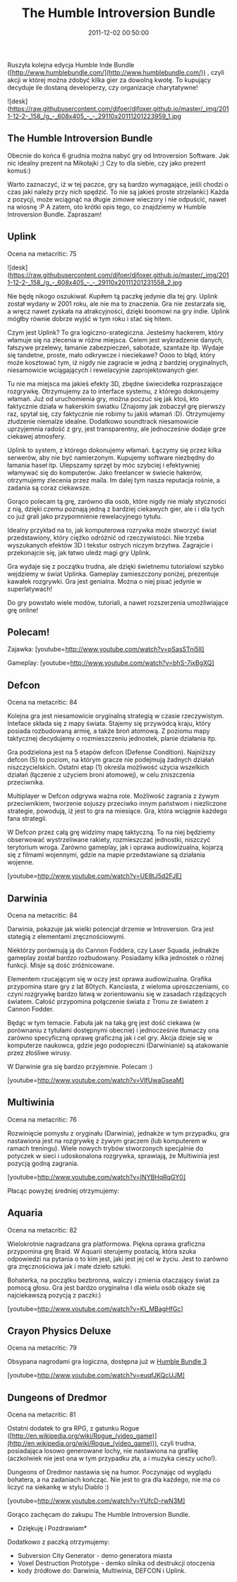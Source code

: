﻿---
layout:     post
title:      The Humble Introversion Bundle
date:       2011-12-02 00:50:00
summary:    Ruszyła kolejna edycja Humble Inde Bundle (http://www.humblebundle.com/) , czyli akcji w której można zdobyć kilka gier za dowolną kwotę. To kupujący decyduje ile dostaną developerzy, czy organizacje charytatywne!The Humble Introversion BundleObecnie do końca 6 grudnia można nabyć gry od Introversio...
categories: windows linux gry
---



Ruszyła kolejna edycja Humble Inde Bundle ([http://www.humblebundle.com/](http://www.humblebundle.com/)) , czyli akcji w której można zdobyć kilka gier za dowolną kwotę. To kupujący decyduje ile dostaną developerzy, czy organizacje charytatywne!



![desk](https://raw.githubusercontent.com/djfoer/djfoxer.github.io/master/_img/2011-12-2-_158_/g_-_608x405_-_-_29110x20111201223959_1.jpg






## The Humble Introversion Bundle



Obecnie do końca 6 grudnia można nabyć gry od Introversion Software. Jak nic idealny prezent na Mikołajki ;) Czy to dla siebie, czy jako prezent komuś:)

Warto zaznaczyć, iż w tej paczce, gry są bardzo wymagające, jeśli chodzi o czas jaki należy przy nich spędzić. To nie są jakieś proste strzelanki:) Każda z pozycji, może wciągnąć na długie zimowe wieczory i nie odpuścić, nawet na wiosnę :P A zatem, oto krótki opis tego, co znajdziemy w Humble Introversion Bundle. Zapraszam!




## Uplink



Ocena na metacritic: 75



![desk](https://raw.githubusercontent.com/djfoer/djfoxer.github.io/master/_img/2011-12-2-_158_/g_-_608x405_-_-_29110x20111201231558_2.jpg



Nie będę nikogo oszukiwał. Kupiłem tą paczkę jedynie dla tej gry. Uplink został wydany w 2001 roku, ale nie ma to znaczenia. Gra nie zestarzała się, a wręcz nawet zyskała na atrakcyjności, dzięki boomowi na gry indie. Uplink mógłby równie dobrze wyjść w tym roku i stać się hitem.

Czym jest Uplink? To gra logiczno-srategiczna. Jesteśmy hackerem, który włamuje się na zlecenia w różne miejsca. Celem jest wykradzenie danych, fałszywe przelewy, łamanie zabezpieczeń, sabotaże, szantaże itp. Wydaje się tandetne, proste, mało odkrywcze i nieciekawe? Oooo to  błąd, który może kosztować tym, iż nigdy nie zagracie w jedną z bardziej oryginalnych, niesamowicie wciągających i rewelacyjnie zaprojektowanych gier.

Tu nie ma miejsca ma jakieś efekty 3D, zbędne świecidełka rozpraszające rozgrywkę. Otrzymujemy za to interface systemu, z którego dokonujemy włamań. Już od uruchomienia gry, można poczuć się jak ktoś, kto faktycznie działa w hakerskim światku (Znajomy jak zobaczył grę pierwszy raz, spytał się, czy faktycznie nie robimy tu jakiś włamań :D). Otrzymujemy złudzenie niemalże idealne. Dodatkowo soundtrack niesamowicie uprzyjemnia radość z gry, jest transparentny, ale jednocześnie dodaje grze ciekawej atmosfery.

Uplink to system, z którego dokonujemy włamań. Łączymy się przez kilka serwerów, aby nie być namierzonym. Kupujemy software niezbędny do łamania haseł itp. Ulepszamy sprzęt by móc szybciej i efektywniej włamywać się do komputerów. Jako freelancer w świecie hakerów, otrzymujemy zlecenia przez maila. Im dalej tym nasza reputacja rośnie, a zadania są coraz ciekawsze.

Gorąco polecam tą grę, zarówno dla osób, które nigdy nie miały styczności z nią, dzięki czemu poznają jedną z bardziej ciekawych gier, ale i i dla tych co już grali jako przypomnienie rewelacyjnego tytułu.

Idealny przykład na to, jak komputerowa rozrywka może stworzyć świat przedstawiony, który ciężko odróżnić od rzeczywistości. Nie trzeba wyszukanych efektów 3D i tekstur ostrych niczym brzytwa. Zagrajcie i przekonajcie się, jak łatwo uledz magi gry Uplink.

Gra wydaje się z początku trudna, ale dzięki świetnemu tutorialowi szybko wejdziemy w świat Uplinka. Gameplay zamieszczony poniżej, prezentuje kawałek rozgrywki. Gra jest genialna. Można o niej pisać jedynie w superlatywach!

Do gry powstało wiele modów, tutoriali, a nawet rozszerzenia umożliwiające grę online!




## Polecam!



Zajawka:
[youtube=http://www.youtube.com/watch?v=pSasSTni5lI]

Gameplay:
[youtube=http://www.youtube.com/watch?v=bhS-7jxBgXQ]




## Defcon



Ocena na metacritic: 84

Kolejna gra jest niesamowicie oryginalną strategią w czasie rzeczywistym. Inteface składa się z mapy świata. Stajemy się przywódcą kraju, który posiada rozbudowaną armię, a także broń atomową. Z poziomu mapy taktycznej decydujemy o rozmieszczeniu jednostek, planie działania itp. 

Gra podzielona jest na 5 etapów defcon (Defense Condition). Najniższy defcon (5) to poziom, na którym gracze nie podejmują żadnych działań niszczycielskich. Ostatni etap (1) określa możliwość użycia wszelkich działań (łączenie z użyciem broni atomowej), w celu zniszczenia przeciwnika. 

Multiplayer w Defcon odgrywa ważna role. Możliwość zagrania z żywym przeciwnikiem, tworzenie sojuszy przeciwko innym państwom i niezliczone strategie, powodują, iż jest to gra na miesiące. Gra, która wciągnie każdego fana strategii.

W Defcon przez całą grę widzimy mapę taktyczną. To na niej będziemy obserwować wystrzeliwane rakiety, rozmieszczać jednostki, niszczyć terytorium wroga. Zarówno gameplay, jak i oprawa audiowizualna, kojarzą się z filmami wojennymi, gdzie  na mapie przedstawiane są działania wojenne.



[youtube=http://www.youtube.com/watch?v=UE8tJ5d2FJE]







## Darwinia



Ocena na metacritic: 84


Darwinia, pokazuje jak wielki potencjał drzemie w Introversion. Gra jest stategią z elementami zręcznościowymi. 

Niektórzy porównują ją do Cannon Foddera, czy Laser Squada, jednakże gameplay został bardzo rozbudowany. Posiadamy kilka jednostek o różnej funkcji. Misje są dość zróżnicowane.

Elementem rzucającym się w oczy jest oprawa audiowizualna. Grafika przypomina stare gry z lat 80tych. Kanciasta, z wieloma uproszczeniami, co czyni rozgrywkę bardzo łatwą w zorientowaniu się w zasadach rządzących światem. Całość przypomina połączenie świata z Tronu ze światem z Cannon Fodder.

Będąc w tym temacie. Fabuła jak na taką grę jest dość ciekawa (w porównaniu z tytułami dostępnymi obecnie) i jednocześnie tłumaczy ona zarówno specyficzną oprawę graficzną jak i cel gry. Akcja dzieje się w komputerze naukowca, gdzie jego podopieczni (Darwinianie) są atakowanie przez złośliwe wirusy.

W Darwinie gra się bardzo przyjemnie. Polecam :)

[youtube=http://www.youtube.com/watch?v=VIfUwaGseaM]




## Multiwinia



Ocena na metacritic: 76

Rozwinięcie pomysłu z oryginału (Darwinia), jednakże w tym przypadku, gra nastawiona jest na rozgrywkę z żywym graczem (lub komputerem w ramach treningu). Wiele nowych trybów stworzonych specjalnie do potyczek w sieci i udoskonalona rozgrywka, sprawiają, że Multiwinia jest pozycją  godną zagrania. 

[youtube=http://www.youtube.com/watch?v=INYBHqRqGY0]

Płacąc powyżej średniej otrzymujemy:




## Aquaria



Ocena na metacritic: 82

Wielokrotnie nagradzana gra platformowa. Piękna oprawa graficzna przypomina grę Braid. W Aquarii sterujemy postacią, która szuka odpowiedzi na pytania o to kim jest, jaki jest jej cel w życiu. Jest to zarówno gra zręcznościowa jak i małe dzieło sztuki. 

Bohaterka, na początku bezbronna, walczy i zmienia otaczający świat za pomocą głosu. Gra jest bardzo oryginalna i dla wielu osób okaże się najciekawszą pozycją z paczki:)

[youtube=http://www.youtube.com/watch?v=KI_MBagHfGc]




## Crayon Physics Deluxe



Ocena na metacritic: 79

Obsypana nagrodami gra logiczna, dostępna już w [Humble Bundle 3](http://www.dobreprogramy.pl/djfoxer/The-Humble-Indie-Bundle,26988.html)

[youtube=http://www.youtube.com/watch?v=euqfJKQcUJM]




## Dungeons of Dredmor



Ocena na metacritic: 81

Ostatni dodatek to gra RPG, z gatunku Rogue ([http://en.wikipedia.org/wiki/Rogue_(video_game)](http://en.wikipedia.org/wiki/Rogue_(video_game))), czyli trudna, posiadająca losowo generowane lochy, nie nastawiona na grafikę (aczkolwiek nie jest ona w tym przypadku zła, a i muzyka cieszy ucho!).

Dungeons of Dredmor nastawia się na humor. Poczynając od wyglądu bohatera, a na zadaniach kończąc. Nie jest to gra dla każdego, nie ma co liczyć na siekankę w stylu Diablo :)

[youtube=http://www.youtube.com/watch?v=YUfcD-rwN3M]


Gorąco zachęcam do zakupu The Humble Introversion Bundle. 


 * Dziękuję i Pozdrawiam* 

Dodatkowo z paczką otrzymujemy:
- Subversion City Generator - demo generatora miasta
- Voxel Destruction Prototype - demko silnika od destrukcji otoczenia
- kody źródłowe do: Darwinia, Multiwinia, DEFCON i Uplink.
